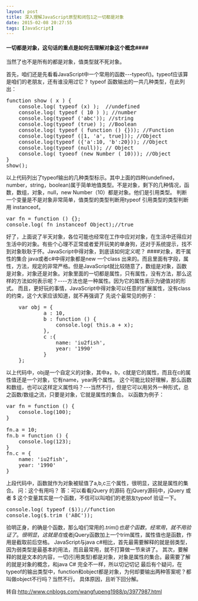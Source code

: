 ```yaml
---
layout: post
title: 深入理解JavaScript原型和闭包1之一切都是对象
date: 2015-02-08 20:27:55
tags: [JavaScript]
---
```

#### 一切都是对象，这句话的重点是如何去理解对象这个概念####
当然了也不是所有的都是对象，值类型就不死对象。

首先，咱们还是先看看JavaScript中一个常用的函数---typeof()。typeof应该算是咱们的老朋友，还有谁没用过它？
typeof 函数输出的一共几种类型，在此列出：
<pre>
function show ( x ) {
	console.log( typeof (x) );  //undefined
	console.log( typeof ( 10 ) ); //number
	console.log(typeof ('abc')); //string
	console.log(typeof (true) ); //Boolean
	console.log( typeof ( function () {})); //Function
	console.log(typeof ([1, 'a', true])); //Object
	console.log(typeof ({'a':10, 'b':20})); //Object
	console.log(typeof (null)); // Object
	console.log( tyoeof (new Number ( 10))); //Object
}
show();
</pre><!--more-->
以上代码列出了typeof输出的几种类型标示。其中上面的四种(undefined，number，string，boolean)属于简单地值类型。不是对象，剩下的几种情况，函数，数组，对象，null，new Number（10）都是对象。他们是引用类型。
判断一个变量是不是对象非常简单，值类型的类型判断用typeof 引用类型的类型判断用 instanceof。
<pre>
var fn = function () {};
console.log( fn instanceof Object);//true
</pre>
好了，上面说了半天对象，各位可能也经常在工作中应对对象，在生活中还得应对生活中的对象。有些个心理不正常或者爱开玩笑的单身狗，还对于系统提示，找不到对象耿耿于怀。JavaScript中得对象，到底该如何定义呢？
####对象，若干属性的集合
java或者c#中得对象都是new 一个class 出来的。而且里面有字段，属性，方法，规定的非常严格。但是JavaScript就比较随意了，数组是对象，函数是对象，对象还是对象。对象里面的一切都是属性，只有属性，没有方法，那么这样的方法如何表示呢？----方法也是一种属性。因为它的属性表示为键值对的形式。
而且，更好玩的事情，JavaScript中得对象可以任意的扩展属性，没有class的约束，这个大家应该知道，就不再强调了
先说个最常见的例子：
<pre>
	var obj = {
			a : 10,
			b : function () {
				console.log( this.a + x);
			},
			c :{
				name: 'iu2fish',
				year: '1990'
			}
	};
</pre>
以上代码中，obj是一个自定义的对象，其中a，b，c就是它的属性，而且在c的属性值还是一个对象，它有name，year两个属性。
这个可能比较好理解，那么函数和数组，也可以这样定义属性吗？---当然不行，但是它可以用另外一种形式，总之函数/数组之流，只要是对象，它就是属性的集合。
以函数为例子：
<pre>
var fn = function () {
	console.log(100);
}

fn.a = 10;
fn.b = function () {
	console.log(123);
}
fn.c = {
	name: 'iu2fish',
	year: '1990'
}
</pre>
上段代码中，函数就作为对象被赋值了a,b,c三个属性，很明显，这就是属性的集合。
问：这个有用吗？
答：可以看看jQuery 的源码
在jQuery源码中，jQuery 或者 $ 这个变量其实是一个函数，不信可以叫咱们的老朋友typeof 验证一下。
<pre>
console.log( typeof ($));//function
console.log($.trim ('ABC'));
</pre>
验明正身，的确是个函数，那么咱们常用的$.trim()也是个函数，经常用，就不用验证了。
很明显，这就是在$或者jQuery函数加上一个trim属性，属性值也是函数，作用是截取前后空格。
JavaScript与java c#相比，首先最需要解释的就是弱类型，因为弱类型是最基本的用法，而且最常用，就不打算做一节来讲了。
其次，要解释的就是文本的内容，一切(引用类型)都是对象，对象是属性的集合。最需要了解的就是对象的概念，和java C# 完全不一样，所以切记切记
最后有个疑问，在typeof的输出类型中，function和object都是对象，为何却要输出两种答案呢？都叫做object不行吗？当然不行。
具体原因，且听下回分解。

转自:http://www.cnblogs.com/wangfupeng1988/p/3977987.html